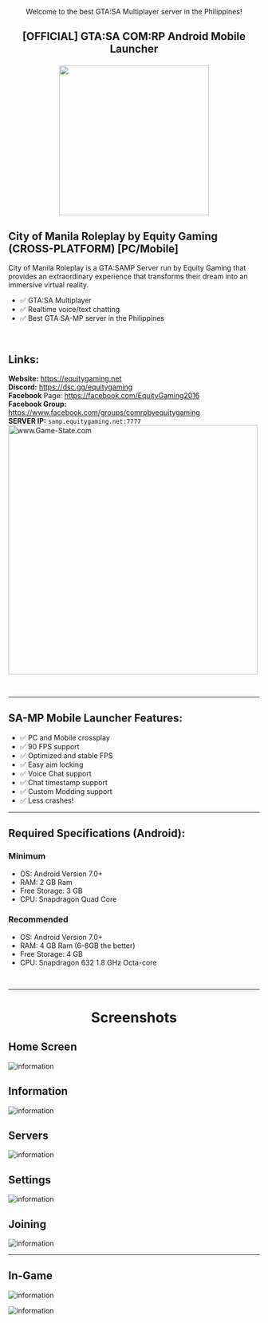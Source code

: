 <p align="center">Welcome to the best GTA:SA Multiplayer server in the Philippines!</p>

## <p align="center">[OFFICIAL] GTA:SA COM:RP Android Mobile Launcher</p>
<p align="center">
  <img src="https://github.com/equitygamingph/comrp_mobile/blob/main/Images/comrp.png" height="auto" width="300px">
</p>

## **City of Manila Roleplay by Equity Gaming (CROSS-PLATFORM) [PC/Mobile]**
 City of Manila Roleplay is a GTA:SAMP Server run by Equity Gaming that provides an extraordinary experience that transforms their dream into an immersive virtual reality.

- ✅ GTA:SA Multiplayer
- ✅ Realtime voice/text chatting
- ✅ Best GTA SA-MP server in the Philippines

<br />

## **Links:**
**Website:** https://equitygaming.net <br/>
**Discord:** https://dsc.gg/equitygaming <br/>
**Facebook** Page: https://facebook.com/EquityGaming2016 <br/>
**Facebook Group:** https://www.facebook.com/groups/comrpbyequitygaming <br/>
**SERVER IP:** `samp.equitygaming.net:7777` <br/>
<img src="http://www.game-state.com/51.79.230.96:7777/430x73_FFFFFF_FF9900_000000_000000.png" alt="www.Game-State.com" style="border-style: none; height: auto; width: 500px;">

<br />

----

## **SA-MP Mobile Launcher Features:** <br />
- ✅ PC and Mobile crossplay <br />
- ✅ 90 FPS support <br />
- ✅ Optimized and stable FPS <br />
- ✅ Easy aim locking <br />
- ✅ Voice Chat support <br />
- ✅ Chat timestamp support <br />
- ✅ Custom Modding support <br />
- ✅ Less crashes! <br />

---

## **Required Specifications (Android):** 
### Minimum
  - OS: Android Version 7.0+
  - RAM: 2 GB Ram
  - Free Storage: 3 GB
  - CPU: Snapdragon Quad Core

### Recommended
  - OS: Android Version 7.0+
  - RAM: 4 GB Ram (6-8GB the better)
  - Free Storage: 4 GB
  - CPU: Snapdragon 632 1.8 GHz Octa-core
<br />

---
# <p align="center">Screenshots</p>

## Home Screen
![information](https://github.com/equitygamingph/comrp_mobile/blob/main/Images/home%20screen.jpg)

## Information
![information](https://github.com/equitygamingph/comrp_mobile/blob/main/Images/information.jpg)

## Servers
![information](https://github.com/equitygamingph/comrp_mobile/blob/main/Images/servers.jpg)

## Settings
![information](https://github.com/equitygamingph/comrp_mobile/blob/main/Images/settings.jpg)

## Joining
![information](https://github.com/equitygamingph/comrp_mobile/blob/main/Images/joining.jpg)

---

## In-Game
![information](https://github.com/equitygamingph/comrp_mobile/blob/main/Images/billiard_1.jpg)

![information](https://github.com/equitygamingph/comrp_mobile/blob/main/Images/billiard_2.jpg)

